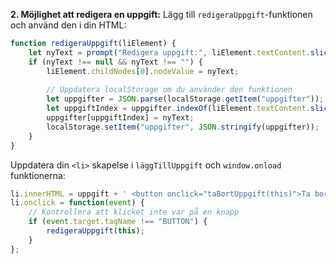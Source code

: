 
**2. Möjlighet att redigera en uppgift:**
Lägg till `redigeraUppgift`-funktionen och använd den i din HTML:
```javascript
function redigeraUppgift(liElement) {
    let nyText = prompt("Redigera uppgift:", liElement.textContent.slice(0, -12));
    if (nyText !== null && nyText !== "") {
        liElement.childNodes[0].nodeValue = nyText;
        
        // Uppdatera localStorage om du använder den funktionen
        let uppgifter = JSON.parse(localStorage.getItem("uppgifter"));
        let uppgiftIndex = uppgifter.indexOf(liElement.textContent.slice(0, -12));
        uppgifter[uppgiftIndex] = nyText;
        localStorage.setItem("uppgifter", JSON.stringify(uppgifter));
    }
}
```

Uppdatera din `<li>` skapelse i `läggTillUppgift` och `window.onload` funktionerna:
```javascript
li.innerHTML = uppgift + ' <button onclick="taBortUppgift(this)">Ta bort</button> <button onclick="markeraKlar(this)">Klar</button>';
li.onclick = function(event) {
    // Kontrollera att klicket inte var på en knapp
    if (event.target.tagName !== "BUTTON") {
        redigeraUppgift(this);
    }
};
```
